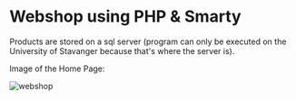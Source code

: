 # Webshop using PHP & Smarty

Products are stored on a sql server (program can only be executed on the University of Stavanger because that's where the server is).

Image of the Home Page:

![webshop](https://user-images.githubusercontent.com/10501925/37851663-04ec11dc-2ee0-11e8-8bd3-90a9ccef26a4.jpg)
